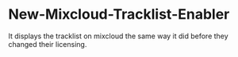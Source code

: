 # New-Mixcloud-Tracklist-Enabler
It displays the tracklist on mixcloud the same way it did before they changed their licensing.
